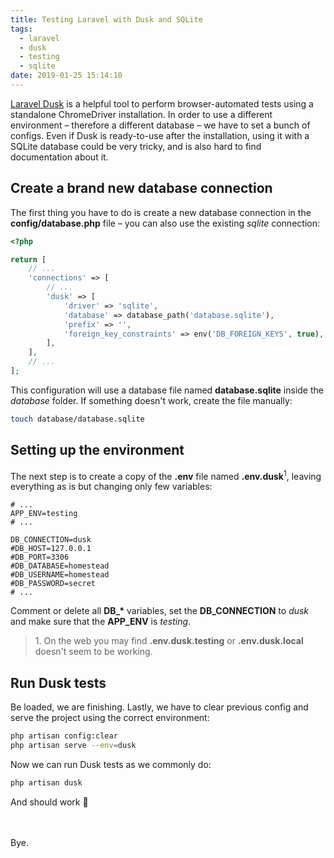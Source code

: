 ```yaml
---
title: Testing Laravel with Dusk and SQLite
tags:
  - laravel
  - dusk
  - testing
  - sqlite
date: 2019-01-25 15:14:10
---
```



[Laravel Dusk](https://laravel.com/docs/5.7/dusk) is a helpful tool to perform browser-automated tests using a standalone ChromeDriver installation. In order to use a different environment – therefore a different database – we have to set a bunch of configs. Even if Dusk is ready-to-use after the installation, using it with a SQLite database could be very tricky, and is also hard to find documentation about it.

## Create a brand new database connection
The first thing you have to do is create a new database connection in the **config/database.php** file – you can also use the existing *sqlite* connection:

```php
<?php

return [
    // ...
    'connections' => [
        // ...
        'dusk' => [
            'driver' => 'sqlite',
            'database' => database_path('database.sqlite'),
            'prefix' => '',
            'foreign_key_constraints' => env('DB_FOREIGN_KEYS', true),
        ],
    ],
    // ...
];
```

This configuration will use a database file named **database.sqlite** inside the *database* folder. If something doesn't work, create the file manually:

```bash
touch database/database.sqlite
```

## Setting up the environment
The next step is to create a copy of the **.env** file named **.env.dusk**<sup>1</sup>, leaving everything as is but changing only few variables:
```dotenv
# ...
APP_ENV=testing
# ...

DB_CONNECTION=dusk
#DB_HOST=127.0.0.1
#DB_PORT=3306
#DB_DATABASE=homestead
#DB_USERNAME=homestead
#DB_PASSWORD=secret
# ...
```
Comment or delete all **DB_&#42;** variables, set the **DB_CONNECTION** to *dusk* and make sure that the **APP_ENV** is *testing*.

> 1\. On the web you may find **.env.dusk.testing** or **.env.dusk.local** doesn't seem to be working.

## Run Dusk tests
Be loaded, we are finishing. 
Lastly, we have to clear previous config and serve the project using the correct environment:
```bash
php artisan config:clear
php artisan serve --env=dusk
```

Now we can run Dusk tests as we commonly do:
```bash
php artisan dusk
```

And should work :tada:

<br><br>Bye.
